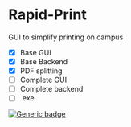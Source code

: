 # Rapid-Print
GUI to simplify printing on campus

- [x] Base GUI
- [x] Base Backend
- [x] PDF splitting
- [ ] Complete GUI
- [ ] Complete backend
- [ ] .exe

[![Generic badge](https://img.shields.io/badge/Status:-In_Development-purple.svg)](https://shields.io/)

